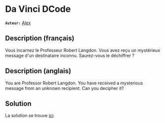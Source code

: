 # Da Vinci DCode

**`Auteur:`** [Alex](https://github.com/AlexDevil79)

## Description (français)

Vous incarnez le Professeur Robert Langdon. Vous avez reçu un mystérieux message d'un destinataire inconnu. Saurez-vous le déchiffrer ?

## Description (anglais)

You are Professor Robert Langdon. You have received a mysterious message from an unknown recipient. Can you decipher it?

## Solution

La solution se trouve [ici](./solution/).
